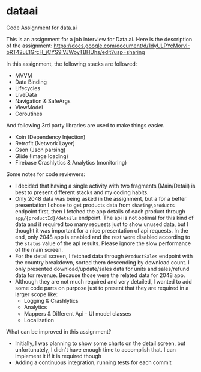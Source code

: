 # dataai
Code Assignment for data.ai

This is an assignment for a job interview for Data.ai. Here is the description of the assignment:
https://docs.google.com/document/d/1dyULPYcMorvI-bRT42uL1GrcH_jCYS9iVJWoyTBHUhs/edit?usp=sharing

In this assignment, the following stacks are followed:

- MVVM
- Data Binding
- Lifecycles
- LiveData
- Navigation & SafeArgs
- ViewModel
- Coroutines

And following 3rd party libraries are used to make things easier.
- Koin (Dependency Injection)
- Retrofit (Network Layer)
- Gson (Json parsing)
- Glide (Image loading)
- Firebase Crashlytics & Analytics (monitoring)

Some notes for code reviewers:
- I decided that having a single activity with two fragments (Main/Detail) is best to present different stacks and my coding habits.
- Only 2048 data was being asked in the assignment, but a for a better presentation I chose to get products data from `sharing\products` endpoint first, then I fetched the app details of each product through `app/{productId}/details` endpoint. The api is not optimal for this kind of data and it required too many requests just to show unused data, but I thought it was important for a nice presentation of api requests. In the end, only 2048 app is enabled and the rest were disabled according to the `status` value of the api results. Please ignore the slow performance of the main screen.
- For the detail screen, I fetched data through `ProductSales` endpoint with the country breakdown, sorted them descending by download count. I only presented download/update/sales data for units and sales/refund data for revenue. Because those were the related data for 2048 app.
- Although they are not much required and very detailed, I wanted to add some code parts on purpose just to present that they are required in a larger scope like:
  - Logging & Crashlytics
  - Analytics
  - Mappers & Different Api - UI model classes
  - Localization


What can be improved in this assignment?
- Initially, I was planning to show some charts on the detail screen, but unfortunately, I didn't have enough time to accomplish that. I can implement it if it is required though
- Adding a continuous integration, running tests for each commit


